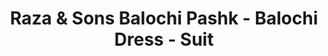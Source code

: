---
title: "Raza & Sons Balochi Pashk - Balochi Dress - Suit"
url: /karachi/raza-and-sons-balochi-pashk-balochi-dress-suit/
shop: clothes
---